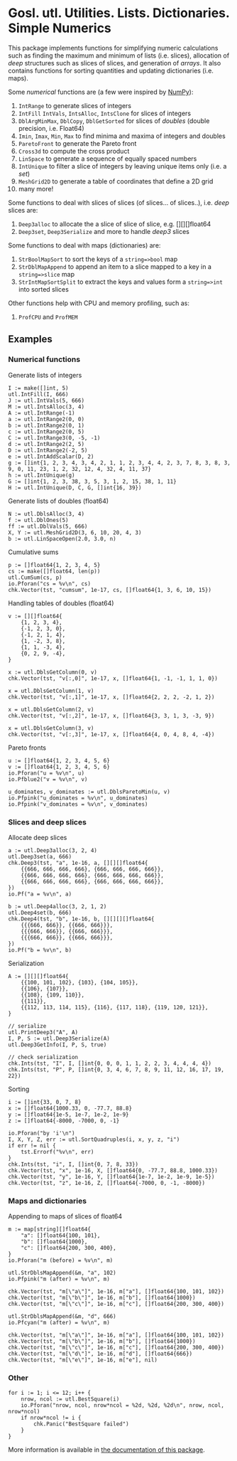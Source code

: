 # Gosl. utl. Utilities. Lists. Dictionaries. Simple Numerics

This package implements functions for simplifying numeric calculations such as finding the maximum
and minimum of lists (i.e. slices), allocation of _deep_ structures such as slices of slices, and
generation of _arrays_. It also contains functions for sorting quantities and updating dictionaries
(i.e. maps).

Some _numerical_ functions are (a few were inspired by [NumPy](http://www.numpy.org)):
1. `IntRange` to generate slices of integers
2. `IntFill` `IntVals`, `IntsAlloc`, `IntsClone` for slices of integers
3. `DblArgMinMax`, `DblCopy`, `DblGetSorted` for slices of _doubles_ (double precision, i.e.  Float64)
4. `Imin`, `Imax`, `Min`, `Max` to find minima and maxima of integers and doubles
5. `ParetoFront` to generate the Pareto front
6. `Cross3d` to compute the cross product
7. `LinSpace` to generate a sequence of equally spaced numbers
8. `IntUnique` to filter a slice of integers by leaving unique items only (i.e. a _set_)
9. `MeshGrid2D` to generate a table of coordinates that define a 2D grid
10. many more!

Some functions to deal with slices of slices (of slices... of slices..), i.e. _deep_ slices are:
1. `Deep3alloc` to allocate the a slice of slice of slice, e.g. [][][]float64
2. `Deep3set`, `Deep3Serialize` and more to handle _deep3_ slices

Some functions to deal with maps (dictionaries) are:
1. `StrBoolMapSort` to sort the keys of a `string=>bool` map
2. `StrDblMapAppend` to append an item to a slice mapped to a key in a `string=>slice` map
3. `StrIntMapSortSplit` to extract the keys and values form a `string=>int` into sorted slices

Other functions help with CPU and memory profiling, such as:
1. `ProfCPU` and `ProfMEM`


## Examples

### Numerical functions

Generate lists of integers
```
I := make([]int, 5)
utl.IntFill(I, 666)
J := utl.IntVals(5, 666)
M := utl.IntsAlloc(3, 4)
A := utl.IntRange(-1)
a := utl.IntRange2(0, 0)
b := utl.IntRange2(0, 1)
c := utl.IntRange2(0, 5)
C := utl.IntRange3(0, -5, -1)
d := utl.IntRange2(2, 5)
D := utl.IntRange2(-2, 5)
e := utl.IntAddScalar(D, 2)
g := []int{1, 2, 3, 4, 3, 4, 2, 1, 1, 2, 3, 4, 4, 2, 3, 7, 8, 3, 8, 3, 9, 0, 11, 23, 1, 2, 32, 12, 4, 32, 4, 11, 37}
h := utl.IntUnique(g)
G := []int{1, 2, 3, 38, 3, 5, 3, 1, 2, 15, 38, 1, 11}
H := utl.IntUnique(D, C, G, []int{16, 39})
```

Generate lists of doubles (float64)
```
N := utl.DblsAlloc(3, 4)
f := utl.DblOnes(5)
ff := utl.DblVals(5, 666)
X, Y := utl.MeshGrid2D(3, 6, 10, 20, 4, 3)
b := utl.LinSpaceOpen(2.0, 3.0, n)
```

Cumulative sums
```
p := []float64{1, 2, 3, 4, 5}
cs := make([]float64, len(p))
utl.CumSum(cs, p)
io.Pforan("cs = %v\n", cs)
chk.Vector(tst, "cumsum", 1e-17, cs, []float64{1, 3, 6, 10, 15})
```

Handling tables of doubles (float64)
```
v := [][]float64{
    {1, 2, 3, 4},
    {-1, 2, 3, 0},
    {-1, 2, 1, 4},
    {1, -2, 3, 8},
    {1, 1, -3, 4},
    {0, 2, 9, -4},
}

x := utl.DblsGetColumn(0, v)
chk.Vector(tst, "v[:,0]", 1e-17, x, []float64{1, -1, -1, 1, 1, 0})

x = utl.DblsGetColumn(1, v)
chk.Vector(tst, "v[:,1]", 1e-17, x, []float64{2, 2, 2, -2, 1, 2})

x = utl.DblsGetColumn(2, v)
chk.Vector(tst, "v[:,2]", 1e-17, x, []float64{3, 3, 1, 3, -3, 9})

x = utl.DblsGetColumn(3, v)
chk.Vector(tst, "v[:,3]", 1e-17, x, []float64{4, 0, 4, 8, 4, -4})
```

Pareto fronts
```
u := []float64{1, 2, 3, 4, 5, 6}
v := []float64{1, 2, 3, 4, 5, 6}
io.Pforan("u = %v\n", u)
io.Pfblue2("v = %v\n", v)

u_dominates, v_dominates := utl.DblsParetoMin(u, v)
io.Pfpink("u_dominates = %v\n", u_dominates)
io.Pfpink("v_dominates = %v\n", v_dominates)
```

### Slices and deep slices

Allocate deep slices
```
a := utl.Deep3alloc(3, 2, 4)
utl.Deep3set(a, 666)
chk.Deep3(tst, "a", 1e-16, a, [][][]float64{
    {{666, 666, 666, 666}, {666, 666, 666, 666}},
    {{666, 666, 666, 666}, {666, 666, 666, 666}},
    {{666, 666, 666, 666}, {666, 666, 666, 666}},
})
io.Pf("a = %v\n", a)

b := utl.Deep4alloc(3, 2, 1, 2)
utl.Deep4set(b, 666)
chk.Deep4(tst, "b", 1e-16, b, [][][][]float64{
    {{{666, 666}}, {{666, 666}}},
    {{{666, 666}}, {{666, 666}}},
    {{{666, 666}}, {{666, 666}}},
})
io.Pf("b = %v\n", b)
```

Serialization
```
A := [][][]float64{
    {{100, 101, 102}, {103}, {104, 105}},
    {{106}, {107}},
    {{108}, {109, 110}},
    {{111}},
    {{112, 113, 114, 115}, {116}, {117, 118}, {119, 120, 121}},
}

// serialize
utl.PrintDeep3("A", A)
I, P, S := utl.Deep3Serialize(A)
utl.Deep3GetInfo(I, P, S, true)

// check serialization
chk.Ints(tst, "I", I, []int{0, 0, 0, 1, 1, 2, 2, 3, 4, 4, 4, 4})
chk.Ints(tst, "P", P, []int{0, 3, 4, 6, 7, 8, 9, 11, 12, 16, 17, 19, 22})
```

Sorting
```
i := []int{33, 0, 7, 8}
x := []float64{1000.33, 0, -77.7, 88.8}
y := []float64{1e-5, 1e-7, 1e-2, 1e-9}
z := []float64{-8000, -7000, 0, -1}

io.Pforan("by 'i'\n")
I, X, Y, Z, err := utl.SortQuadruples(i, x, y, z, "i")
if err != nil {
    tst.Errorf("%v\n", err)
}
chk.Ints(tst, "i", I, []int{0, 7, 8, 33})
chk.Vector(tst, "x", 1e-16, X, []float64{0, -77.7, 88.8, 1000.33})
chk.Vector(tst, "y", 1e-16, Y, []float64{1e-7, 1e-2, 1e-9, 1e-5})
chk.Vector(tst, "z", 1e-16, Z, []float64{-7000, 0, -1, -8000})
```

### Maps and dictionaries

Appending to maps of slices of float64
```
m := map[string][]float64{
    "a": []float64{100, 101},
    "b": []float64{1000},
    "c": []float64{200, 300, 400},
}
io.Pforan("m (before) = %v\n", m)

utl.StrDblsMapAppend(&m, "a", 102)
io.Pfpink("m (after) = %v\n", m)

chk.Vector(tst, "m[\"a\"]", 1e-16, m["a"], []float64{100, 101, 102})
chk.Vector(tst, "m[\"b\"]", 1e-16, m["b"], []float64{1000})
chk.Vector(tst, "m[\"c\"]", 1e-16, m["c"], []float64{200, 300, 400})

utl.StrDblsMapAppend(&m, "d", 666)
io.Pfcyan("m (after) = %v\n", m)

chk.Vector(tst, "m[\"a\"]", 1e-16, m["a"], []float64{100, 101, 102})
chk.Vector(tst, "m[\"b\"]", 1e-16, m["b"], []float64{1000})
chk.Vector(tst, "m[\"c\"]", 1e-16, m["c"], []float64{200, 300, 400})
chk.Vector(tst, "m[\"d\"]", 1e-16, m["d"], []float64{666})
chk.Vector(tst, "m[\"e\"]", 1e-16, m["e"], nil)
```

### Other

```
for i := 1; i <= 12; i++ {
    nrow, ncol := utl.BestSquare(i)
    io.Pforan("nrow, ncol, nrow*ncol = %2d, %2d, %2d\n", nrow, ncol, nrow*ncol)
    if nrow*ncol != i {
        chk.Panic("BestSquare failed")
    }
}
```

More information is available in [the documentation of this package](http://rawgit.com/cpmech/gosl/master/doc/xxutl.html).
